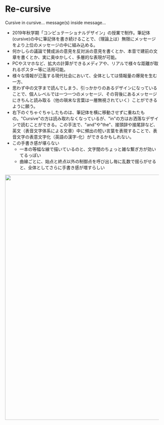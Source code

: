 # Re-cursive
Cursive in cursive... message(s) inside message...

- 2019年秋学期「コンピュテーショナルデザイン」の授業で制作。筆記体(cursive)の中に筆記体を書き続けることで、（理論上は）無限にメッセージをより上位のメッセージの中に組み込める。
- 何かしらの議論で賛成派の意見を反対派の意見を書くとか、本音で建前の文章を書くとか、実に奥ゆかしく、多層的な表現が可能。
- PCやスマホなど、拡大の計算ができるメディアや、リアルで様々な距離が取れるポスター等に活用可能。
- 様々な情報が氾濫する現代社会において、全体としては情報量の爆発を生む一方、
- 思わず中の文字まで読んでしまう、引っかかりのあるデザインになっていることで、個人レベルでは一つ一つのメッセージ、その背後にあるメッセージにきちんと読み取る（他の瑣末な言葉は一層無視されていく）ことができるように願う。
- 右下のぐちゃぐちゃしたものは、筆記体を横に移動させずに重ねたもの。"Cursive"の方は読み取れなくなっているが、"in"の方はお洒落なデザインで読むことができる。この手法で、"and"や"the"、接頭辞や接尾辞など、英文（表音文字体系による文章）中に頻出の短い言葉を表現することで、表音文字の表意文字化（英語の漢字-化）ができるかもしれない。
- この手書き感が堪らない
  - 一本の等幅な線で描いているのと、文字間のちょっと雑な繋ぎ方が効いてるっぽい
  - 曲線ごとに、始点と終点以外の制御点を呼び出し毎に乱数で揺らがせると、全体としてさらに手書き感が増すらしい

<img src="https://gyazo.com/71fc655e3d421757df37b501f924a55a/raw" width=800>
